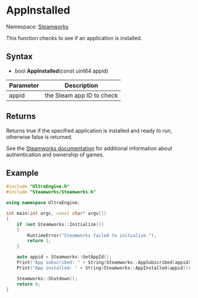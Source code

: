 # AppInstalled

Namespace: [Steamworks](Steamworks.md)

This function checks to see if an application is installed.

## Syntax

- bool **AppInstalled**(const uint64 appid)

| Parameter | Description |
|---|---|
| appid | the Steam app ID to check |

## Returns

Returns true if the specified application is installed and ready to run, otherwise false is returned.

See the [Steamworks documentation](https://partner.steamgames.com/doc/features/auth) for additional information about autnentication and ownership of games.

## Example

```c++
#include "UltraEngine.h"
#include "Steamworks/Steamworks.h"

using namespace UltraEngine;

int main(int argc, const char* argv[])
{
    if (not Steamworks::Initialize())
    {
        RuntimeError("Steamworks failed to initialize.");
        return 1;
    }

    auto appid = Steamworks::GetAppId();
    Print("App subscribed: " + String(Steamworks::AppSubscribed(appid)));
    Print("App installed: " + String(Steamworks::AppInstalled(appid)));

    Steamworks::Shutdown();
    return 0;
}
```
